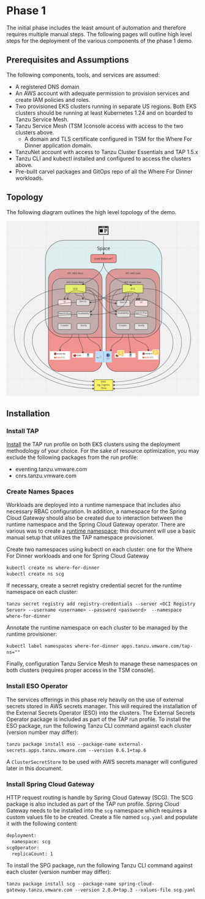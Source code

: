 # Phase 1

The initial phase includes the least amount of automation and therefore requires multiple manual steps.  The following pages will outline high level steps for the
deployment of the various components of the phase 1 demo.

## Prerequisites and Assumptions

The following components, tools, and services are assumed:

- A registered DNS domain
- An AWS account with adequate permission to provision services and create IAM policies and roles.
- Two provisioned EKS clusters running in separate US regions.  Both EKS clusters should be running at least Kubernetes 1.24 and on boarded to Tanzu Service Mesh.
- Tanzu Service Mesh (TSM )console access with access to the two clusters above.
    - A domain and TLS certificate configured in TSM for the Where For Dinner application domain.
- TanzuNet account with access to Tanzu Cluster Essentials and TAP 1.5.x
- Tanzu CLI and kubectl installed and configured to access the clusters above.
- Pre-built carvel packages and GitOps repo of all the Where For Dinner workloads.


## Topology

The following diagram outlines the high level topology of the demo.

![](images/Phase1Toplogy.png)

## Installation

### Install TAP

[Install](https://docs.vmware.com/en/VMware-Tanzu-Application-Platform/1.5/tap/install-intro.html) the TAP run profile on both EKS clusters using the deployment methodology of your choice.  For the sake of resource optimization, you may exclude the following packages from the run profile:
- eventing.tanzu.vmware.com
- cnrs.tanzu.vmware.com

### Create Names Spaces

Workloads are deployed into a runtime namespace that includes also necessary RBAC configuration.  In addition, a namespace for the Spring Cloud Gateway should also be
created due to interaction between the runtime namespace and the Spring Cloud Gateway operator.  There are various was to create a 
[runtime namespace](https://docs.vmware.com/en/VMware-Tanzu-Application-Platform/1.5/tap/namespace-provisioner-provision-developer-ns.html); this document 
will use a basic manual setup that utilizes the TAP namespace provisioner.

Create two namespaces using kubectl on each cluster: one for the Where For Dinner workloads and one for Spring Cloud Gateway

```
kubectl create ns where-for-dinner
kubectl create ns scg
```

If necessary, create a secret registry credential secret for the runtime namespace on each cluster:

```
tanzu secret registry add registry-credentials --server <OCI Registry Server> --username <username> --password <password>  --namespace where-for-dinner
```

Annotate the runtime namespace on each cluster to be managed by the runtime provisioner:

```
kubectl label namespaces where-for-dinner apps.tanzu.vmware.com/tap-ns=""
```

Finally, configuration Tanzu Service Mesh to manage these namespaces on both clusters (requires proper access in the TSM console).

### Install ESO Operator

The services offerings in this phase rely heavily on the use of external secrets stored in AWS secrets manager.  This will required the installation of the External Secrets
Operator (ESO) into the clusters.  The External Secrets Operator package is included as part of the TAP run profile.  To install the ESO package, run the following Tanzu CLI
command against each cluster (version number may differ):

```
tanzu package install eso --package-name external-secrets.apps.tanzu.vmware.com --version 0.6.1+tap.6
```

A `ClusterSecretStore` to be used with AWS secrets manager will configured later in this document.

### Install Spring Cloud Gateway

HTTP request routing is handle by Spring Cloud Gateway (SCG).  The SCG package is also included as part of the TAP run profile.  Spring Cloud Gateway needs to be installed
into the `scg` namespace which requires a custom values file to be created.  Create a file named `scg.yaml` and populate it with the following content:

```
deployment:
  namespace: scg
scgOperator:
  replicaCount: 1
```

To install the SPG package, run the following Tanzu CLI command against each cluster (version number may differ):

```
tanzu package install scg --package-name spring-cloud-gateway.tanzu.vmware.com --version 2.0.0+tap.3 --values-file scg.yaml
```

